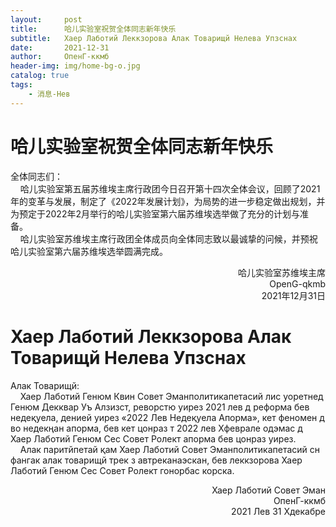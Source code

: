 ```yaml
---
layout:     post
title:      哈儿实验室祝贺全体同志新年快乐
subtitle:   Хаер Лаботий Леккзорова Алак Товарищй Нелева Упзснах
date:       2021-12-31
author:     ОпенГ-ккмб
header-img: img/home-bg-o.jpg
catalog: true
tags:
    - 消息-Нев
---
```


# 哈儿实验室祝贺全体同志新年快乐
全体同志们：  
&nbsp;&nbsp;&nbsp;&nbsp;哈儿实验室第五届苏维埃主席行政团今日召开第十四次全体会议，回顾了2021年的变革与发展，制定了《2022年发展计划》，为局势的进一步稳定做出规划，并为预定于2022年2月举行的哈儿实验室第六届苏维埃选举做了充分的计划与准备。  
&nbsp;&nbsp;&nbsp;&nbsp;哈儿实验室苏维埃主席行政团全体成员向全体同志致以最诚挚的问候，并预祝哈儿实验室第六届苏维埃选举圆满完成。
<div style="text-align: right">哈儿实验室苏维埃主席<br>OpenG-qkmb<br>2021年12月31日</div>

# Хаер Лаботий Леккзорова Алак Товарищй Нелева Упзснах
Алак Товарищй:  
&nbsp;&nbsp;&nbsp;&nbsp;Хаер Лаботий Генюм Квин Совет Эманполитикапетасий лис уоретнед Генюм Декквар Уъ Алзизст, реворстю уирез 2021 лев д реформа бев недеқуела, денией уирез «2022 Лев Недеқуела Апорма», кет феномен д во недекңан апорма, бев кет цонраз т 2022 лев Хфеврале одэмас д Хаер Лаботий Генюм Сес Совет Ролект апорма бев цонраз уирез.  
&nbsp;&nbsp;&nbsp;&nbsp;Алак паритйпетай қам Хаер Лаботий Совет Эманполитикапетасий сн фангак алак товарищй трек з автреканаэскан, бев леккзорова Хаер Лаботий Генюм Сес Совет Ролект гонорбас корска.
<div style="text-align: right">Хаер Лаботий Совет Эман<br>ОпенГ-ккмб<br>2021 Лев 31 Хдекабре</div>  
